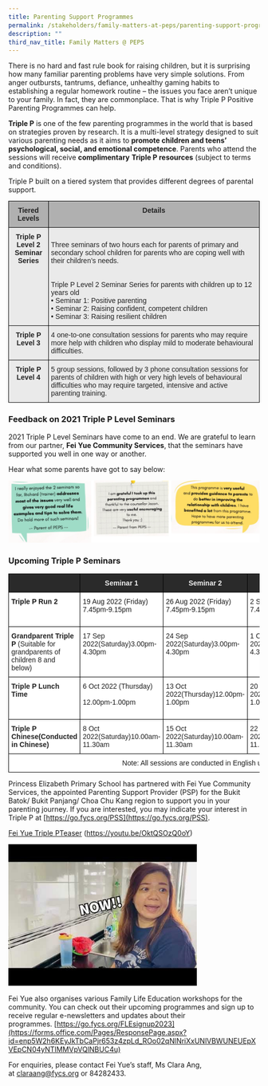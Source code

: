 ```yaml
---
title: Parenting Support Programmes
permalink: /stakeholders/family-matters-at-peps/parenting-support-programmes/
description: ""
third_nav_title: Family Matters @ PEPS
---
```

There is no hard and fast rule book for raising children, but it is surprising how many familiar parenting problems have very simple solutions. From anger outbursts, tantrums, defiance, unhealthy gaming habits to establishing a regular homework routine – the issues you face aren’t unique to your family. In fact, they are commonplace. That is why&nbsp;Triple P Positive Parenting Programmes&nbsp;can help.

**Triple P**&nbsp;is one of the few parenting programmes in the world that is based on strategies proven by research. It is a multi-level strategy designed to suit various parenting needs as it aims to&nbsp;**promote children and teens’ psychological, social, and emotional competence**. Parents who attend the sessions will receive&nbsp;**complimentary**&nbsp;**Triple P resources**&nbsp;(subject to terms and conditions).

Triple P built on a tiered system that provides different degrees of parental support.

<style type="text/css">
.tg  {border-collapse:collapse;border-spacing:0;}
.tg td{border-color:black;border-style:solid;border-width:1px;font-family:Arial, sans-serif;font-size:14px;
  overflow:hidden;padding:10px 5px;word-break:normal;}
.tg th{border-color:black;border-style:solid;border-width:1px;font-family:Arial, sans-serif;font-size:14px;
  font-weight:normal;overflow:hidden;padding:10px 5px;word-break:normal;}
.tg .tg-n4qt{background-color:#EAEAEA;color:#222;font-weight:bold;text-align:center;vertical-align:top}
.tg .tg-y7qa{background-color:#EAEAEA;color:#222;text-align:left;vertical-align:top}
.tg .tg-pll1{background-color:#B0B0B0;color:#222;font-weight:bold;text-align:center;vertical-align:top}
</style>
<table class="tg">
<thead>
  <tr>
    <th class="tg-pll1">Tiered Levels</th>
    <th class="tg-pll1">Details</th>
  </tr>
</thead>
<tbody>
  <tr>
    <td class="tg-n4qt">Triple P Level 2 <br>Seminar Series</td>
    <td class="tg-y7qa"><br>Three seminars of two hours each for parents of primary and secondary school children for parents who are coping well with their children’s needs.<br><br><br>Triple P Level 2 Seminar Series for parents with children up to 12 years old<br>• Seminar 1: Positive parenting<br>• Seminar 2: Raising confident, competent children<br>• Seminar 3: Raising resilient children<br></td>
  </tr>
  <tr>
    <td class="tg-n4qt">Triple P Level 3</td>
    <td class="tg-y7qa">4 one-to-one consultation sessions for parents who may require more help with children who display mild to moderate behavioural difficulties.</td>
  </tr>
  <tr>
    <td class="tg-n4qt">Triple P Level 4</td>
    <td class="tg-y7qa">5 group sessions, followed by 3 phone consultation sessions for parents of children with high or very high levels of behavioural difficulties who may require targeted, intensive and active parenting training.</td>
  </tr>
</tbody>
</table>

### Feedback on 2021 Triple P Level Seminars

2021 Triple P Level Seminars have come to an end. We are grateful to learn from our partner,&nbsp;**Fei Yue Community Services**, that the seminars have supported you well in one way or another.  
  
Hear what some parents have got to say below:

![](/images/PSP1.png)

### Upcoming Triple P Seminars

<style type="text/css">
.tg  {border-collapse:collapse;border-spacing:0;}
.tg td{border-color:black;border-style:solid;border-width:1px;font-family:Arial, sans-serif;font-size:14px;
  overflow:hidden;padding:10px 5px;word-break:normal;}
.tg th{border-color:black;border-style:solid;border-width:1px;font-family:Arial, sans-serif;font-size:14px;
  font-weight:normal;overflow:hidden;padding:10px 5px;word-break:normal;}
.tg .tg-l2bf{background-color:#FFF;color:#222;font-weight:bold;text-align:left;vertical-align:top}
.tg .tg-r9du{background-color:#000000;color:#eeeeee;text-align:center;vertical-align:top}
.tg .tg-2705{background-color:#2A2A2A;color:#EEE;font-weight:bold;text-align:center;vertical-align:middle}
.tg .tg-dgl5{background-color:#FFF;font-weight:bold;text-align:left;vertical-align:top}
.tg .tg-ktyi{background-color:#FFF;text-align:left;vertical-align:top}
.tg .tg-tsok{background-color:#FFF;color:#222;text-align:left;vertical-align:top}
.tg .tg-f4yw{background-color:#FFF;text-align:center;vertical-align:middle}
</style>
<table class="tg">
<thead>
  <tr>
    <th class="tg-2705"></th>
    <th class="tg-2705">Seminar 1</th>
    <th class="tg-2705">Seminar 2</th>
    <th class="tg-2705">Seminar 3</th>
    <th class="tg-r9du"><span style="font-weight:bold">Registration Period</span></th>
  </tr>
</thead>
<tbody>
  <tr>
    <td class="tg-dgl5">Triple P Run 2</td>
    <td class="tg-ktyi">19 Aug 2022 (Friday) 7.45pm-9.15pm</td>
    <td class="tg-ktyi">26 Aug 2022 (Friday) 7.45pm-9.15pm<span style="color:#222"> </span></td>
    <td class="tg-ktyi">2 Sep 2022 (Friday) 7.45pm-9.15pm<span style="color:#222"> </span></td>
    <td class="tg-ktyi">Registration from 18 Jul 2022 to 15 Aug 2022: <a href="https://go.fycs.org/L2BBPriAug22">https://go.fycs.org/L2BBPriAug22</a></td>
  </tr>
  <tr>
    <td class="tg-l2bf"><span style="color:#222">Grandparent Triple P </span><span style="font-weight:normal;color:#222">(Suitable for grandparents of children 8 and below)</span></td>
    <td class="tg-tsok">17 Sep 2022<span style="background-color:initial">(Saturday)3.00pm-4.30pm</span></td>
    <td class="tg-tsok">24 Sep 2022<span style="background-color:initial">(Saturday)3.00pm-4.30pm</span></td>
    <td class="tg-tsok">1 Oct 2022<span style="background-color:initial">(Saturday)3.00pm-4.30pm</span></td>
    <td class="tg-tsok"><span style="font-weight:normal;color:#222;background-color:initial">Registration from 20 Apr 2022 to 12 Sep 2022:</span><br><a href="https://go.fycs.org/TriplePGP">https://go.fycs.org/TriplePGP</a><br></td>
  </tr>
  <tr>
    <td class="tg-l2bf"><span style="color:#222">Triple P Lunch Time</span><br> </td>
    <td class="tg-tsok"><span style="color:#222;background-color:initial">6 Oct 2022 (Thursday)</span><br><br>12.00pm-1.00pm</td>
    <td class="tg-tsok">13 Oct 2022<span style="background-color:initial">(Thursday)12.00pm-1.00pm</span><br> </td>
    <td class="tg-tsok">20 Oct 2022<span style="background-color:initial">(Thursday)12.00pm-1.00pm</span><br> </td>
    <td class="tg-tsok"><span style="font-weight:normal;color:#222;background-color:initial">Registration from 29 Aug 2022 to 30 Sep 2022: </span><br><a href="https://go.fycs.org/L2PriLunch22">https://go.fycs.org/L2PriLunch22</a><br><br> </td>
  </tr>
  <tr>
    <td class="tg-l2bf">Triple P Chinese(Conducted in Chinese)<br> </td>
    <td class="tg-tsok">8 Oct 2022<span style="background-color:initial">(Saturday)10.00am-11.30am</span><br> </td>
    <td class="tg-tsok">15 Oct 2022<span style="background-color:initial">(Saturday)10.00am-11.30am</span><br> </td>
    <td class="tg-tsok">22 Oct 2022<span style="background-color:initial">(Saturday)10.00am-11.30am</span><br> </td>
    <td class="tg-tsok">Registration from 29 Aug 2022 to 30 Sep 2022:<a href="https://go.fycs.org/L2PriChi22">https://go.fycs.org/L2PriChi22</a> </td>
  </tr>
  <tr>
    <td class="tg-f4yw" colspan="5">         Note: All sessions are conducted in English unless otherwise stated.</td>
  </tr>
</tbody>
</table>

Princess Elizabeth Primary School has partnered with Fei Yue Community Services, the appointed Parenting Support Provider (PSP) for the Bukit Batok/&nbsp;Bukit Panjang/ Choa Chu Kang region to support you in your parenting journey. If you are interested, you may&nbsp;indicate your interest in Triple P at&nbsp;[https://go.fycs.org/PSS](https://go.fycs.org/PSS).

[Fei Yue Triple PTeaser](https://youtu.be/OktQSOzQ0oY)&nbsp;(https://youtu.be/OktQSOzQ0oY)


<img src="/images/Pic2-1.jpg" style="width:75%">

Fei Yue also organises various Family Life Education workshops for the community. You can check out their upcoming programmes and sign up to receive regular e-newsletters and updates about their programmes.&nbsp;[https://go.fycs.org/FLEsignup2023](https://forms.office.com/Pages/ResponsePage.aspx?id=enp5W2h6KEyJkTbCaPjr653z4zpLd_ROo02qNlNriXxUNlVBWUNEUEpXVEpCN04yNTlMMVpVQlNBUC4u)

For enquiries, please contact Fei Yue’s staff, Ms Clara Ang, at&nbsp;[claraang@fycs.org](mailto:claraang@fycs.org)&nbsp;or 84282433.